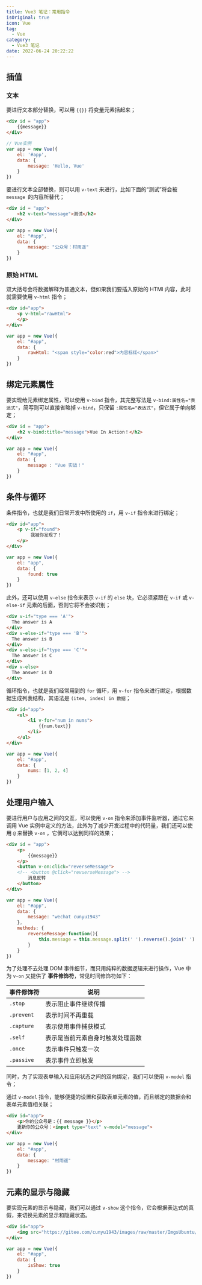 ```yaml
---
title: Vue3 笔记：常用指令
isOriginal: true
icon: Vue
tag:
  - Vue
category:
  - Vue3 笔记
date: 2022-06-24 20:22:22
---
```




##  插值

###  文本

要进行文本部分替换，可以用 `{{}}` 将变量元素括起来；

```html
<div id = "app">
    {{message}}
</div>
```

```js
// Vue实例
var app = new Vue({
    el: '#app',
    data: {
        message: 'Hello, Vue'
    }
})
```
要进行文本全部替换，则可以用 `v-text` 来进行，比如下面的“测试”将会被 `message `的内容所替代；

```html
<div id = "app">
	<h2 v-text="message">测试</h2>
</div>
```

```js
var app = new Vue({
    el: "#app",
    data: {
        message: "公众号：村雨遥"
    }
})
```

###  原始 HTML

双大括号会将数据解释为普通文本，但如果我们要插入原始的 HTMl 内容，此时就需要使用 `v-html` 指令；

```html
<div id="app">
    <p v-html="rawHtml">
    </p>
</div>
```

```js
var app = new Vue({
    el: "#app",
    data: {
        rawHtml: "<span style="color:red">内容标红</span>"
    }
})
```



## 绑定元素属性

要实现给元素绑定属性，可以使用 `v-bind` 指令，其完整写法是 `v-bind:属性名="表达式"`，简写则可以直接省略掉 `v-bind`，只保留 `:属性名="表达式"`，但它属于单向绑定；

```html
<div id = "app">
    <h2 v-bind:title="message">Vue In Action！</h2>
</div>
```

```js
var app = new Vue({
    el: "#app",
    data: {
        message : "Vue 实战！"
    }
})
```

##  条件与循环

条件指令，也就是我们日常开发中所使用的 `if`，用 `v-if` 指令来进行绑定；

```html
<div id="app">
    <p v-if="found">
         我被你发现了！
    </p>
</div>
```

```js
var app = new Vue({
    el: "app",
    data: {
        found: true
    }
})
```

此外，还可以使用 `v-else` 指令来表示 `v-if` 的 `else` 块，它必须紧跟在 `v-if` 或 `v-else-if` 元素的后面，否则它将不会被识别；

```html
<div v-if="type === 'A'">
  The answer is A
</div>
<div v-else-if="type === 'B'">
  The answer is B
</div>
<div v-else-if="type === 'C'">
  The answer is C
</div>
<div v-else>
  The answer is D
</div>
```



循环指令，也就是我们经常用到的 `for` 循环，用 `v-for` 指令来进行绑定，根据数据生成列表结构，其语法是 `(item, index) in 数据`；

```html
<div id="app">
    <ul>
        <li v-for="num in nums">
        	{{num.text}}
        </li>
    </ul>
</div>
```

```js
var app = new Vue({
    el: "#app",
    data: {
        nums: [1, 2, 4]
    }
})
```

##  处理用户输入

要进行用户与应用之间的交互，可以使用 `v-on` 指令来添加事件监听器，通过它来调用 Vue 实例中定义的方法，此外为了减少开发过程中的代码量，我们还可以使用 `@` 来替换 `v-on` ，它俩可以达到同样的效果；

```html
<div id = "app">
    <p>
        {{message}}
    </p>
    <button v-on:click="reverseMessage">
    <!-- <button @click="revuerseMessage"> -->
        消息反转
    </button>
</div>
```

```js
var app = new Vue({
    el: "#app",
    data: {
        message: "wechat cunyu1943"
    },
    methods: {
        reverseMessage:function(){
            this.message = this.message.split(' ').reverse().join(' ')
        }
    }
})
```

为了处理不去处理 DOM 事件细节，而只用纯粹的数据逻辑来进行操作，Vue 中为 `v-on` 又提供了 **事件修饰符**，常见时间修饰符如下：

| 事件修饰符 | 说明                             |
| ---------- | -------------------------------- |
| `.stop`    | 表示阻止事件继续传播             |
| `.prevent` | 表示时间不再重载                 |
| `.capture` | 表示使用事件捕获模式             |
| `.self`    | 表示是当前元素自身时触发处理函数 |
| `.once`    | 表示事件只触发一次               |
| `.passive` | 表示事件立即触发                 |

同时，为了实现表单输入和应用状态之间的双向绑定，我们可以使用 `v-model` 指令；

通过 `v-model` 指令，能够便捷的设置和获取表单元素的值，而且绑定的数据会和表单元素值相关联；

```html
<div id="app">
    <p>你的公众号是：{{ message }}</p>
    更新你的公众号：<input type="text" v-model="message">
</div>
```

```js
var app = new Vue({
    el: "#app",
    data: {
        message: "村雨遥"
    }
})
```

## 元素的显示与隐藏

要实现元素的显示与隐藏，我们可以通过 `v-show` 这个指令，它会根据表达式的真假，来切换元素的显示和隐藏状态。

```html
<div id="app">
    <img src="https://gitee.com/cunyu1943/images/raw/master/ImgsUbuntu/20200510234310.png" v-show="isShow">
</div>
```

```js
var app = new Vue({
    el: "#app",
    data: {
        isShow: true
    }
})
```